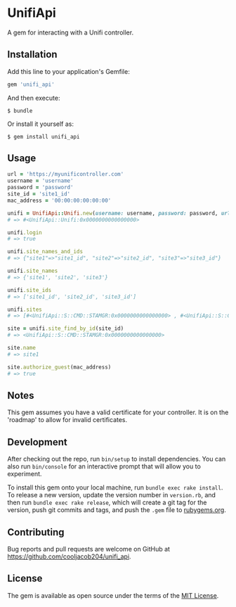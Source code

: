 # UnifiApi

A gem for interacting with a Unifi controller.

## Installation

Add this line to your application's Gemfile:

```ruby
gem 'unifi_api'
```

And then execute:

    $ bundle

Or install it yourself as:

    $ gem install unifi_api

## Usage

```ruby
url = 'https://myunificontroller.com'
username = 'username'
password = 'password'
site_id = 'site1_id'
mac_address = '00:00:00:00:00:00'

unifi = UnifiApi::Unifi.new(username: username, password: password, url: url)
# => #<UnifiApi::Unifi:0x0000000000000000>

unifi.login
# => true

unifi.site_names_and_ids
# => {"site1"=>"site1_id", "site2"=>"site2_id", "site3"=>"site3_id"}

unifi.site_names
# => {'site1', 'site2', 'site3'}

unifi.site_ids
# => ['site1_id', 'site2_id', 'site3_id']

unifi.sites
# => [#<UnifiApi::S::CMD::STAMGR:0x0000000000000000> , #<UnifiApi::S::CMD::STAMGR:0x0000000000000001> , #<UnifiApi::S::CMD::STAMGR:0x0000000000000002>]

site = unifi.site_find_by_id(site_id)
# => <UnifiApi::S::CMD::STAMGR:0x0000000000000000>

site.name
# => site1

site.authorize_guest(mac_address)
# => true
```

## Notes

This gem assumes you have a valid certificate for your controller. It is on the 'roadmap' to allow for invalid certificates.

## Development

After checking out the repo, run `bin/setup` to install dependencies. You can also run `bin/console` for an interactive prompt that will allow you to experiment.

To install this gem onto your local machine, run `bundle exec rake install`. To release a new version, update the version number in `version.rb`, and then run `bundle exec rake release`, which will create a git tag for the version, push git commits and tags, and push the `.gem` file to [rubygems.org](https://rubygems.org).

## Contributing

Bug reports and pull requests are welcome on GitHub at https://github.com/cooljacob204/unifi_api.

## License

The gem is available as open source under the terms of the [MIT License](https://opensource.org/licenses/MIT).
